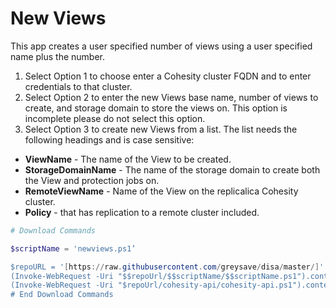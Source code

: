 # New Views

This app creates a user specified number of views using a user specified name plus the number.

1. Select Option 1 to choose enter a Cohesity cluster FQDN and to enter credentials to that cluster.
2. Select Option 2 to enter the new Views base name, number of views to create, and storage domain to store the views on.  This option is incomplete please do not select this option.
3.  Select Option 3 to create new Views from a list.  The list needs the following headings and is case sensitive:
- **ViewName** - The name of the View to be created.
- **StorageDomainName** - The name of the storage domain to create both the View and protection jobs on.
- **RemoteViewName** - Name of the View on the replicalica Cohesity cluster.
- **Policy** - that has replication to a remote cluster included.

```powershell
# Download Commands

$scriptName = 'newviews.ps1’

$repoURL = '[https://raw.githubusercontent.com/greysave/disa/master/]'
(Invoke-WebRequest -Uri "$$repoUrl/$$scriptName/$$scriptName.ps1").content | Out-File "$$scriptName.ps1"; (Get-Content "$$scriptName.ps1") | Set-Content "$$scriptName.ps1"
(Invoke-WebRequest -Uri "$repoUrl/cohesity-api/cohesity-api.ps1").content | Out-File cohesity-api.ps1; (Get-Content cohesity-api.ps1) | Set-Content cohesity-api.ps1
# End Download Commands

```

